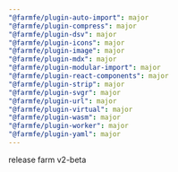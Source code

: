 ```yaml
---
"@farmfe/plugin-auto-import": major
"@farmfe/plugin-compress": major
"@farmfe/plugin-dsv": major
"@farmfe/plugin-icons": major
"@farmfe/plugin-image": major
"@farmfe/plugin-mdx": major
"@farmfe/plugin-modular-import": major
"@farmfe/plugin-react-components": major
"@farmfe/plugin-strip": major
"@farmfe/plugin-svgr": major
"@farmfe/plugin-url": major
"@farmfe/plugin-virtual": major
"@farmfe/plugin-wasm": major
"@farmfe/plugin-worker": major
"@farmfe/plugin-yaml": major
---
```


release farm v2-beta
